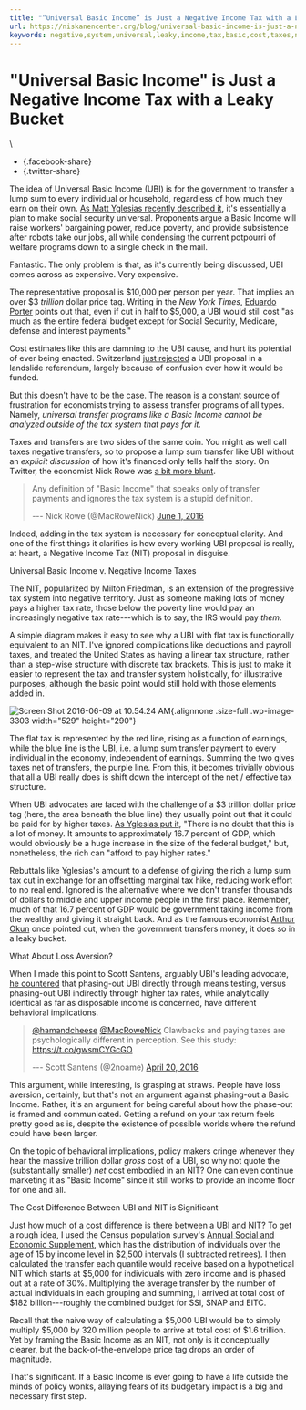 ```yaml
---
title: "“Universal Basic Income” is Just a Negative Income Tax with a Leaky Bucket"
url: https://niskanencenter.org/blog/universal-basic-income-is-just-a-negative-income-tax-with-a-leaky-bucket/
keywords: negative,system,universal,leaky,income,tax,basic,cost,taxes,nit,bucket,ubi,transfer
---
```

"Universal Basic Income" is Just a Negative Income Tax with a Leaky Bucket
==========================================================================

\

-   [](https://www.facebook.com/sharer.php?u=https%3A%2F%2Fniskanencenter.org%2Fblog%2Funiversal-basic-income-is-just-a-negative-income-tax-with-a-leaky-bucket%2F){.facebook-share}
-   [](https://twitter.com/intent/tweet?url=https%3A%2F%2Fniskanencenter.org%2Fblog%2Funiversal-basic-income-is-just-a-negative-income-tax-with-a-leaky-bucket%2F&via=NiskanenCenter&text=%E2%80%9CUniversal%20Basic%20Income%E2%80%9D%20is%20Just%20a%20Negative%20Income%20Tax%20with%20a%20Leaky%20Bucket){.twitter-share}

The idea of Universal Basic Income (UBI) is for the government to transfer a lump sum to every individual or household, regardless of how much they earn on their own. [As Matt Yglesias recently described it](http://www.vox.com/2016/5/31/11819024/universal-basic-income-works), it's essentially a plan to make social security universal. Proponents argue a Basic Income will raise workers' bargaining power, reduce poverty, and provide subsistence after robots take our jobs, all while condensing the current potpourri of welfare programs down to a single check in the mail.

Fantastic. The only problem is that, as it's currently being discussed, UBI comes across as expensive. Very expensive.

The representative proposal is \$10,000 per person per year. That implies an over \$3 *trillion* dollar price tag. Writing in the *New York Times*, [Eduardo Porter](http://www.nytimes.com/2016/06/01/business/economy/universal-basic-income-poverty.html) points out that, even if cut in half to \$5,000, a UBI would still cost "as much as the entire federal budget except for Social Security, Medicare, defense and interest payments."

Cost estimates like this are damning to the UBI cause, and hurt its potential of ever being enacted. Switzerland [just rejected](http://techcrunch.com/2016/06/06/swiss-reject-universal-basic-income-in-public-referendum/) a UBI proposal in a landslide referendum, largely because of confusion over how it would be funded.

But this doesn't have to be the case. The reason is a constant source of frustration for economists trying to assess transfer programs of all types. Namely, *universal transfer programs like a Basic Income cannot be analyzed outside of the tax system that pays for it.*

Taxes and transfers are two sides of the same coin. You might as well call taxes negative transfers, so to propose a lump sum transfer like UBI without an *explicit discussion* of how it's financed only tells half the story. On Twitter, the economist Nick Rowe was [a bit more blunt](https://twitter.com/MacRoweNick/status/738113195370545153).

> Any definition of \"Basic Income\" that speaks only of transfer payments and ignores the tax system is a stupid definition.
>
> --- Nick Rowe (\@MacRoweNick) [June 1, 2016](https://twitter.com/MacRoweNick/status/738113195370545153)

Indeed, adding in the tax system is necessary for conceptual clarity. And one of the first things it clarifies is how every working UBI proposal is really, at heart, a Negative Income Tax (NIT) proposal in disguise.

Universal Basic Income v. Negative Income Taxes

The NIT, popularized by Milton Friedman, is an extension of the progressive tax system into negative territory. Just as someone making lots of money pays a higher tax rate, those below the poverty line would pay an increasingly negative tax rate---which is to say, the IRS would pay *them*.

A simple diagram makes it easy to see why a UBI with flat tax is functionally equivalent to an NIT. I've ignored complications like deductions and payroll taxes, and treated the United States as having a linear tax structure, rather than a step-wise structure with discrete tax brackets. This is just to make it easier to represent the tax and transfer system holistically, for illustrative purposes, although the basic point would still hold with those elements added in.

![Screen Shot 2016-06-09 at 10.54.24 AM](https://niskanencenter.org/wp-content/uploads/2016/06/Screen-Shot-2016-06-09-at-10.54.24-AM.png){.alignnone .size-full .wp-image-3303 width="529" height="290"}

The flat tax is represented by the red line, rising as a function of earnings, while the blue line is the UBI, i.e. a lump sum transfer payment to every individual in the economy, independent of earnings. Summing the two gives taxes net of transfers, the purple line. From this, it becomes trivially obvious that all a UBI really does is shift down the intercept of the net / effective tax structure.

When UBI advocates are faced with the challenge of a \$3 trillion dollar price tag (here, the area beneath the blue line) they usually point out that it could be paid for by higher taxes. [As Yglesias put it](http://www.vox.com/2016/5/31/11819024/universal-basic-income-works), "There is no doubt that this is a lot of money. It amounts to approximately 16.7 percent of GDP, which would obviously be a huge increase in the size of the federal budget," but, nonetheless, the rich can "afford to pay higher rates."

Rebuttals like Yglesias's amount to a defense of giving the rich a lump sum tax cut in exchange for an offsetting marginal tax hike, reducing work effort to no real end. Ignored is the alternative where we don't transfer thousands of dollars to middle and upper income people in the first place. Remember, much of that 16.7 percent of GDP would be government taking income from the wealthy and giving it straight back. And as the famous economist [Arthur Okun](http://www.econlib.org/library/Enc/bios/Okun.html) once pointed out, when the government transfers money, it does so in a leaky bucket.

What About Loss Aversion?

When I made this point to Scott Santens, arguably UBI's leading advocate, [he countered](https://twitter.com/2noame/status/722824335199588360) that phasing-out UBI directly through means testing, versus phasing-out UBI indirectly through higher tax rates, while analytically identical as far as disposable income is concerned, have different behavioral implications.

> [\@hamandcheese](https://twitter.com/hamandcheese) [\@MacRoweNick](https://twitter.com/MacRoweNick) Clawbacks and paying taxes are psychologically different in perception. See this study: <https://t.co/gwsmCYGcGO>
>
> --- Scott Santens (\@2noame) [April 20, 2016](https://twitter.com/2noame/status/722824335199588360)

This argument, while interesting, is grasping at straws. People have loss aversion, certainly, but that's not an argument against phasing-out a Basic Income. Rather, it's an argument for being careful about how the phase-out is framed and communicated. Getting a refund on your tax return feels pretty good as is, despite the existence of possible worlds where the refund could have been larger.

On the topic of behavioral implications, policy makers cringe whenever they hear the massive trillion dollar *gross* cost of a UBI, so why not quote the (substantially smaller) *net* cost embodied in an NIT? One can even continue marketing it as "Basic Income" since it still works to provide an income floor for one and all.

The Cost Difference Between UBI and NIT is Significant

Just how much of a cost difference is there between a UBI and NIT? To get a rough idea, I used the Census population survey's [Annual Social and Economic Supplement](https://www.census.gov/data/tables/time-series/demo/income-poverty/cps-pinc/pinc-11.html), which has the distribution of individuals over the age of 15 by income level in \$2,500 intervals (I subtracted retirees). I then calculated the transfer each quantile would receive based on a hypothetical NIT which starts at \$5,000 for individuals with zero income and is phased out at a rate of 30%. Multiplying the average transfer by the number of actual individuals in each grouping and summing, I arrived at total cost of \$182 billion---roughly the combined budget for SSI, SNAP and EITC.

Recall that the naive way of calculating a \$5,000 UBI would be to simply multiply \$5,000 by 320 million people to arrive at total cost of \$1.6 trillion. Yet by framing the Basic Income as an NIT, not only is it conceptually clearer, but the back-of-the-envelope price tag drops an order of magnitude.

That's significant. If a Basic Income is ever going to have a life outside the minds of policy wonks, allaying fears of its budgetary impact is a big and necessary first step.
